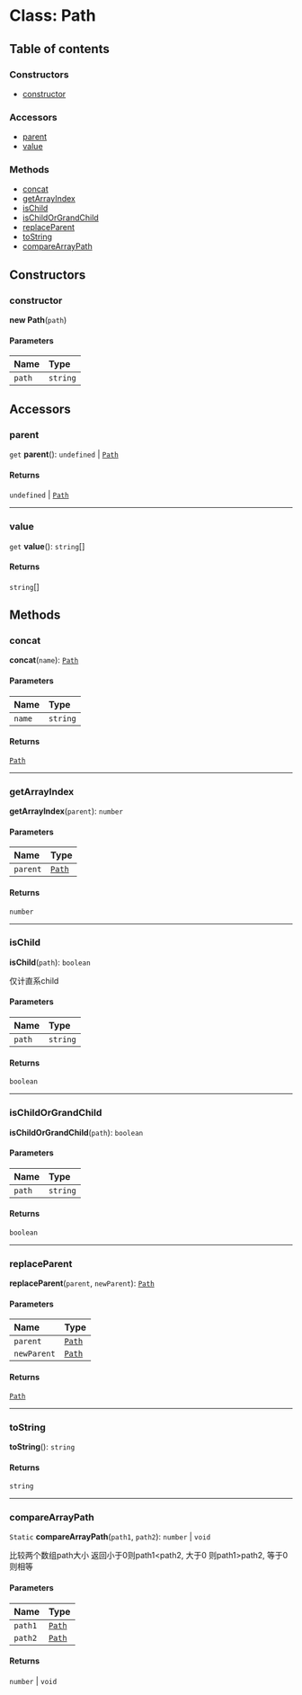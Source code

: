# Class: Path

## Table of contents

### Constructors

* [constructor](/auto-docs/form/classes/Path.md#constructor)

### Accessors

* [parent](/auto-docs/form/classes/Path.md#parent)
* [value](/auto-docs/form/classes/Path.md#value)

### Methods

* [concat](/auto-docs/form/classes/Path.md#concat)
* [getArrayIndex](/auto-docs/form/classes/Path.md#getarrayindex)
* [isChild](/auto-docs/form/classes/Path.md#ischild)
* [isChildOrGrandChild](/auto-docs/form/classes/Path.md#ischildorgrandchild)
* [replaceParent](/auto-docs/form/classes/Path.md#replaceparent)
* [toString](/auto-docs/form/classes/Path.md#tostring)
* [compareArrayPath](/auto-docs/form/classes/Path.md#comparearraypath)

## Constructors

### constructor

**new Path**(`path`)

#### Parameters

| Name | Type |
| :------ | :------ |
| `path` | `string` | `string`\[] |

## Accessors

### parent

`get` **parent**(): `undefined` | [`Path`](/auto-docs/form/classes/Path.md)

#### Returns

`undefined` | [`Path`](/auto-docs/form/classes/Path.md)

***

### value

`get` **value**(): `string`\[]

#### Returns

`string`\[]

## Methods

### concat

**concat**(`name`): [`Path`](/auto-docs/form/classes/Path.md)

#### Parameters

| Name | Type |
| :------ | :------ |
| `name` | `string` | `number` |

#### Returns

[`Path`](/auto-docs/form/classes/Path.md)

***

### getArrayIndex

**getArrayIndex**(`parent`): `number`

#### Parameters

| Name | Type |
| :------ | :------ |
| `parent` | [`Path`](/auto-docs/form/classes/Path.md) |

#### Returns

`number`

***

### isChild

**isChild**(`path`): `boolean`

仅计直系child

#### Parameters

| Name | Type |
| :------ | :------ |
| `path` | `string` |

#### Returns

`boolean`

***

### isChildOrGrandChild

**isChildOrGrandChild**(`path`): `boolean`

#### Parameters

| Name | Type |
| :------ | :------ |
| `path` | `string` |

#### Returns

`boolean`

***

### replaceParent

**replaceParent**(`parent`, `newParent`): [`Path`](/auto-docs/form/classes/Path.md)

#### Parameters

| Name | Type |
| :------ | :------ |
| `parent` | [`Path`](/auto-docs/form/classes/Path.md) |
| `newParent` | [`Path`](/auto-docs/form/classes/Path.md) |

#### Returns

[`Path`](/auto-docs/form/classes/Path.md)

***

### toString

**toString**(): `string`

#### Returns

`string`

***

### compareArrayPath

`Static` **compareArrayPath**(`path1`, `path2`): `number` | `void`

比较两个数组path大小
返回小于0则path1\<path2, 大于0 则path1>path2, 等于0则相等

#### Parameters

| Name | Type |
| :------ | :------ |
| `path1` | [`Path`](/auto-docs/form/classes/Path.md) |
| `path2` | [`Path`](/auto-docs/form/classes/Path.md) |

#### Returns

`number` | `void`
